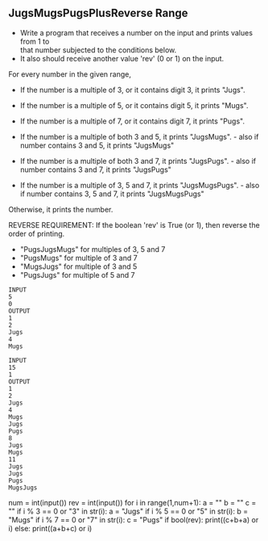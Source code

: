## JugsMugsPugsPlusReverse Range
- Write a program that receives a number on the input and prints values from 1 to   
that number subjected to the conditions below. 
- It also should receive another value 'rev' (0 or 1) on the input. 

For every number in the given range, 
  - If the number is a multiple of 3, or it contains digit 3, it prints "Jugs". 
  - If the number is a multiple of 5, or it contains digit 5, it prints "Mugs".
  - If the number is a multiple of 7, or it contains digit 7, it prints "Pugs".

  - If the number is a multiple of both 3 and 5, it prints "JugsMugs".
        - also if number contains 3 and 5, it prints "JugsMugs"
  - If the number is a multiple of both 3 and 7, it prints "JugsPugs".
        - also if number contains 3 and 7, it prints "JugsPugs"
  - If the number is a multiple of 3, 5 and 7, it prints "JugsMugsPugs".
        - also if number contains 3, 5 and 7, it prints "JugsMugsPugs"

Otherwise, it prints the number.

REVERSE REQUIREMENT:
If the boolean 'rev' is True (or 1), then reverse the order of printing. 
   - "PugsJugsMugs" for multiples of 3, 5 and 7
   - "PugsMugs" for multiple of 3 and 7
   - "MugsJugs" for multiple of 3 and 5 
   - "PugsJugs" for multiple of 5 and 7
   ```
   INPUT 
5
0
OUTPUT
1
2
Jugs
4
Mugs

INPUT 
15
1
OUTPUT
1
2
Jugs
4
Mugs
Jugs
Pugs
8
Jugs
Mugs
11
Jugs
Jugs
Pugs
MugsJugs
```
num = int(input())
rev = int(input())
for i in range(1,num+1):
  a = ""
  b = ""
  c = ""
  if i % 3 == 0 or "3" in str(i):
    a = "Jugs"
  if i % 5 == 0 or "5" in str(i):
    b = "Mugs"
  if i % 7 == 0 or "7" in str(i):
    c = "Pugs"
  if bool(rev):
    print((c+b+a) or i)
  else:
    print((a+b+c) or i)
   

